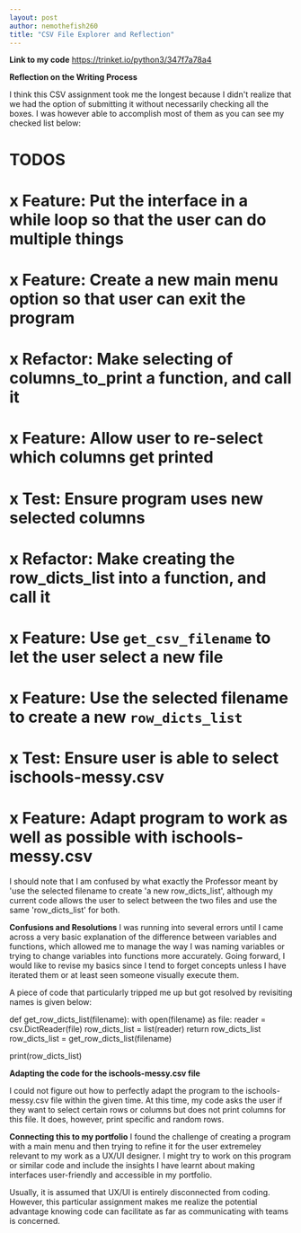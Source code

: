 ```yaml
---
layout: post
author: nemothefish260
title: "CSV File Explorer and Reflection"
---
```


**Link to my code**
https://trinket.io/python3/347f7a78a4

**Reflection on the Writing Process**

I think this CSV assignment took me the longest because I didn't realize that we had the option of submitting it without necessarily checking all the boxes.
I was however able to accomplish most of them as you can see my checked list below:

# TODOS
# x Feature: Put the interface in a while loop so that the user can do multiple things
# x Feature: Create a new main menu option so that user can exit the program
# x Refactor: Make selecting of columns_to_print a function, and call it
# x Feature: Allow user to re-select which columns get printed
# x Test: Ensure program uses new selected columns
#
# x Refactor: Make creating the row_dicts_list into a function, and call it
# x Feature: Use `get_csv_filename` to let the user select a new file
# x Feature: Use the selected filename to create a new `row_dicts_list`
# x Test: Ensure user is able to select ischools-messy.csv 
# x Feature: Adapt program to work as well as possible with ischools-messy.csv

I should note that I am confused by what exactly the Professor meant by 'use the selected filename to create 'a new row_dicts_list', although my current code allows the
user to select between the two files and use the same 'row_dicts_list' for both.

**Confusions and Resolutions**
I was running into several errors until I came across a very basic explanation of the difference between variables and functions, which allowed me to manage the way
I was naming variables or trying to change variables into functions more accurately. Going forward, I would like to revise my basics since I tend to forget concepts
unless I have iterated them or at least seen someone visually execute them.

A piece of code that particularly tripped me up but got resolved by revisiting names is given below:

def get_row_dicts_list(filename):
  with open(filename) as file:
    reader = csv.DictReader(file)
    row_dicts_list = list(reader)
  return row_dicts_list
row_dicts_list = get_row_dicts_list(filename)

print(row_dicts_list)


**Adapting the code for the ischools-messy.csv file**

I could not figure out how to perfectly adapt the program to the ischools-messy.csv file within the given time. At this time, my code asks the user if they want to 
select certain rows or columns but does not print columns for this file. It does, however, print specific and random rows.

**Connecting this to my portfolio**
I found the challenge of creating a program with a main menu and then trying to refine it for the user extremeley relevant to my work as a UX/UI designer. I might try
to work on this program or similar code and include the insights I have learnt about making interfaces user-friendly and accessible in my portfolio.

Usually, it is assumed that UX/UI is entirely disconnected from coding. However, this particular assignment makes me realize the potential advantage knowing code can
facilitate as far as communicating with teams is concerned.



